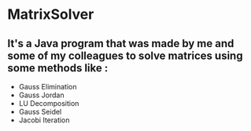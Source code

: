 # MatrixSolver

## It's a Java program that was made by me and some of my colleagues to solve matrices using some methods like :
  - Gauss Elimination
  - Gauss Jordan
  - LU Decomposition
  - Gauss Seidel
  - Jacobi Iteration
